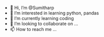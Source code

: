 - 👋 Hi, I’m @Sumitharp
- 👀 I’m interested in learning python, pandas 
- 🌱 I’m currently learning coding 
- 💞️ I’m looking to collaborate on ...
- 📫 How to reach me ...

<!---
Sumitharp/Sumitharp is a ✨ special ✨ repository because its `README.md` (this file) appears on your GitHub profile.
You can click the Preview link to take a look at your changes.
--->
